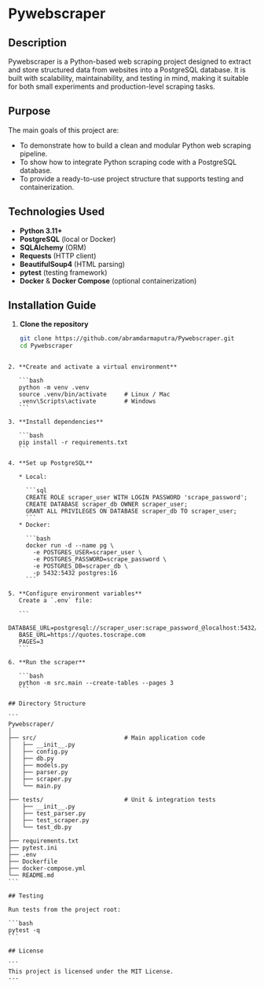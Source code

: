 # Pywebscraper

## Description
Pywebscraper is a Python-based web scraping project designed to extract and store structured data from websites into a PostgreSQL database. It is built with scalability, maintainability, and testing in mind, making it suitable for both small experiments and production-level scraping tasks.

## Purpose
The main goals of this project are:
- To demonstrate how to build a clean and modular Python web scraping pipeline.
- To show how to integrate Python scraping code with a PostgreSQL database.
- To provide a ready-to-use project structure that supports testing and containerization.

## Technologies Used
- **Python 3.11+**
- **PostgreSQL** (local or Docker)
- **SQLAlchemy** (ORM)
- **Requests** (HTTP client)
- **BeautifulSoup4** (HTML parsing)
- **pytest** (testing framework)
- **Docker** & **Docker Compose** (optional containerization)

## Installation Guide
1. **Clone the repository**
   ```bash
   git clone https://github.com/abramdarmaputra/Pywebscraper.git
   cd Pywebscraper
````

2. **Create and activate a virtual environment**

   ```bash
   python -m venv .venv
   source .venv/bin/activate     # Linux / Mac
   .venv\Scripts\activate        # Windows
   ```

3. **Install dependencies**

   ```bash
   pip install -r requirements.txt
   ```

4. **Set up PostgreSQL**

   * Local:

     ```sql
     CREATE ROLE scraper_user WITH LOGIN PASSWORD 'scrape_password';
     CREATE DATABASE scraper_db OWNER scraper_user;
     GRANT ALL PRIVILEGES ON DATABASE scraper_db TO scraper_user;
     ```
   * Docker:

     ```bash
     docker run -d --name pg \
       -e POSTGRES_USER=scraper_user \
       -e POSTGRES_PASSWORD=scrape_password \
       -e POSTGRES_DB=scraper_db \
       -p 5432:5432 postgres:16
     ```

5. **Configure environment variables**
   Create a `.env` file:

   ```
   DATABASE_URL=postgresql://scraper_user:scrape_password_@localhost:5432/scraper_db
   BASE_URL=https://quotes.toscrape.com
   PAGES=3
   ```

6. **Run the scraper**

   ```bash
   python -m src.main --create-tables --pages 3
   ```

## Directory Structure

```
Pywebscraper/
│
├── src/                         # Main application code
│   ├── __init__.py
│   ├── config.py
│   ├── db.py
│   ├── models.py
│   ├── parser.py
│   ├── scraper.py
│   └── main.py
│
├── tests/                       # Unit & integration tests
│   ├── __init__.py
│   ├── test_parser.py
│   ├── test_scraper.py
│   └── test_db.py
│
├── requirements.txt
├── pytest.ini
├── .env
├── Dockerfile
├── docker-compose.yml
└── README.md
```

## Testing

Run tests from the project root:

```bash
pytest -q
```

## License

```
This project is licensed under the MIT License.
---
